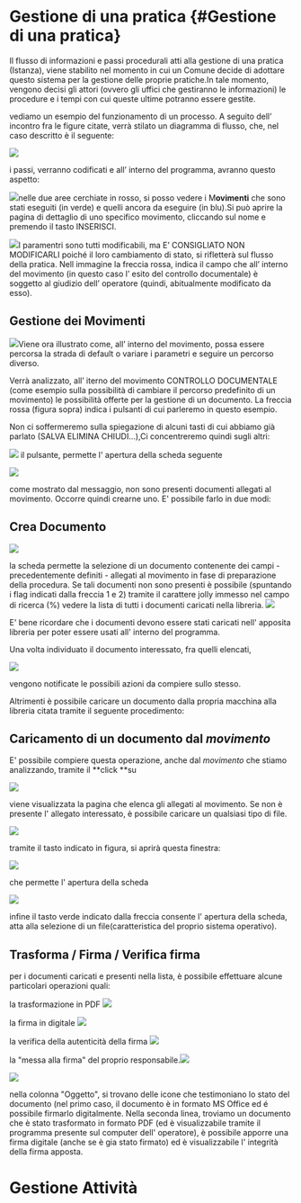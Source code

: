 # Gestione di una pratica {#Gestione di una pratica}

Il flusso di informazioni e passi procedurali atti alla gestione di una pratica \(Istanza\), viene stabilito nel momento in cui un Comune decide di adottare questo sistema per la gestione delle proprie pratiche.In tale momento, vengono decisi gli attori \(ovvero gli uffici che gestiranno le informazioni\) le procedure e i tempi con cui queste ultime potranno essere gestite.

vediamo un esempio del funzionamento di un processo. A seguito dell’ incontro fra le figure citate, verrà stilato un diagramma di flusso, che, nel caso descritto è il seguente:

![](../assets/immagine57.jpg)

i passi, verranno codificati e all’ interno del programma, avranno questo aspetto:

![](../assets/immagine58.jpg)nelle due aree cerchiate in rosso, si posso vedere i M**ovimenti** che sono stati eseguiti \(in verde\) e quelli ancora da eseguire \(in blu\).Si può aprire la pagina di dettaglio di uno specifico movimento, cliccando sul nome e premendo il tasto INSERISCI.

![](../assets/immagine59.jpg)I paramentri sono tutti modificabili, ma E’ CONSIGLIATO NON MODIFICARLI poiché il loro cambiamento di stato, si rifletterà sul flusso della pratica. Nell immagine la freccia rossa, indica il campo che all’ interno del movimento \(in questo caso l’ esito del controllo documentale\) è soggetto al giudizio dell’ operatore \(quindi, abitualmente modificato da esso\).

## Gestione dei Movimenti

![](../assets/immagine60.jpg)Viene ora illustrato come, all’ interno del movimento, possa essere percorsa la strada di default o variare i parametri e seguire un percorso diverso.

Verrà analizzato, all’ iterno del movimento CONTROLLO DOCUMENTALE \(come esempio sulla possibilità di cambiare il percorso predefinito di un movimento\) le possibilità offerte per la gestione di un documento. La freccia rossa \(figura sopra\) indica i pulsanti di cui parleremo in questo esempio.

Non ci soffermeremo sulla spiegazione di alcuni tasti di cui abbiamo già parlato \(SALVA ELIMINA CHIUDI...\),Ci concentreremo quindi sugli altri:

![](/assets/btn_cre_allegato.jpg) il pulsante, permette l' apertura della scheda seguente

![](/assets/sk_crea_allegato_0.jpg)

come mostrato dal messaggio, non sono presenti documenti allegati al movimento. Occorre quindi crearne uno. E' possibile farlo in due modi:

## Crea Documento

![](/assets/sk_crea_allegato.jpg)

la scheda permette la selezione di un documento contenente dei campi  - precedentemente definiti - allegati al movimento in fase di preparazione della procedura. Se tali documenti non sono presenti è possibile \(spuntando i flag indicati dalla freccia 1 e 2\) tramite il carattere jolly immesso nel campo di ricerca \(%\) vedere la lista di tutti i documenti caricati nella libreria. ![](/assets/sk_crea_allegato2.jpg)

E' bene ricordare che i documenti devono essere stati caricati nell' apposita libreria per poter essere usati all' interno del programma.

Una volta individuato il documento interessato, fra quelli  elencati,

![](/assets/sk_allegato_creato.jpg)

vengono notificate le possibili azioni da compiere sullo stesso.

Altrimenti è possibile caricare un documento dalla propria macchina alla libreria citata tramite il seguente procedimento:

## Caricamento di un documento dal _movimento_

E' possibile compiere questa operazione, anche dal _movimento_ che stiamo analizzando, tramite il **click **su

![](/assets/btn_allegati.jpg)

viene visualizzata la pagina che elenca gli allegati al movimento. Se non è presente l' allegato interessato, è possibile caricare un qualsiasi tipo di file.

![](/assets/sk_ins_new_doc.jpg)

tramite il tasto indicato in figura, si aprirà questa finestra:

![](/assets/sk_allega_doc.jpg)

che permette l' apertura della scheda

![](/assets/sk_allega_2_.jpg)

infine il tasto verde indicato dalla freccia consente l' apertura della scheda, atta alla selezione di un file\(caratteristica del proprio sistema operativo\).

## Trasforma \/ Firma \/ Verifica firma

per i documenti caricati e presenti nella lista, è possibile effettuare alcune particolari operazioni quali:

la trasformazione in PDF ![](/assets/btn_acrobat.jpg)

la firma in digitale ![](/assets/btn_key.jpg)

la verifica della autenticità della firma ![](/assets/btn_vis_cert.jpg)

la "messa alla firma" del proprio responsabile.![](/assets/btn_matita.jpg)

![](/assets/btn_part_sk_doc_1.jpg)

nella colonna "Oggetto", si trovano delle icone che  testimoniano lo stato del documento \(nel primo caso, il documento è in formato MS Office ed é possibile firmarlo digitalmente. Nella seconda linea, troviamo un documento che è stato trasformato in formato PDF \(ed è visualizzabile tramite il programma presente sul computer dell' operatore\), è possibile apporre una firma digitale \(anche se è gia stato firmato\) ed è visualizzabile l' integrità della firma apposta.

# Gestione Attività



